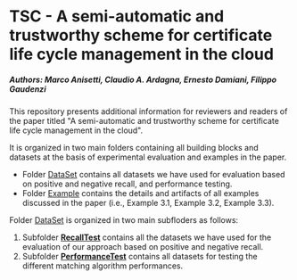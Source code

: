 # TSC - A semi-automatic and trustworthy scheme for certificate life cycle management in the cloud
##### Authors: Marco Anisetti, Claudio A. Ardagna, Ernesto Damiani, Filippo Gaudenzi

This repository presents additional information for reviewers and readers of the paper titled "A semi-automatic and trustworthy scheme for certificate life cycle management in the cloud".

It is organized in two main folders containing all building blocks and datasets at the basis of experimental evaluation and examples in the paper.

- Folder [DataSet](https://github.com/SESARLab/tsc-matching/tree/master/DataSet) contains all datasets we have used for evaluation based on positive and negative recall, and performance testing.
- Folder [Example](https://github.com/SESARLab/tsc-matching/tree/master/example) contains the details and artifacts of all examples discussed in the paper (i.e., Example 3.1, Example 3.2, Example 3.3).



Folder [DataSet](https://github.com/SESARLab/tsc-matching/tree/master/DataSet) is organized in two main subfloders as follows:
 1. Subfolder **[RecallTest](https://github.com/SESARLab/tsc-matching/tree/master/DataSet/recallTest)** contains all the datasets we have used for the evaluation of our approach based on positive and negative recall.
 2. Subfolder **[PerformanceTest](https://github.com/SESARLab/tsc-matching/tree/master/dataSet/performanceTest)** contains all datasets for testing the different matching algorithm performances.


